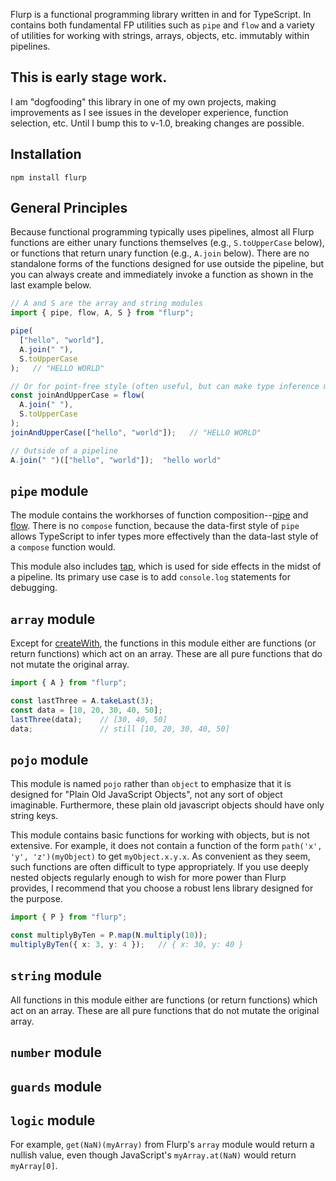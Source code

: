 Flurp is a functional programming library written in and for TypeScript. In contains both fundamental FP utilities such as `pipe` and `flow` and a variety of utilities for working with strings, arrays, objects, etc. immutably within pipelines.

## This is early stage work.

I am "dogfooding" this library in one of my own projects, making improvements as I see issues in the developer experience, function selection, etc. Until I bump this to v-1.0, breaking changes are possible. 

## Installation

```
npm install flurp
```

## General Principles

Because functional programming typically uses pipelines, almost all Flurp functions are either unary functions themselves (e.g., `S.toUpperCase` below), or functions that return unary function (e.g., `A.join` below). There are no standalone forms of the functions designed for use outside the pipeline, but you can always create and immediately invoke a function as shown in the last example below.

```ts
// A and S are the array and string modules
import { pipe, flow, A, S } from "flurp";  

pipe(
  ["hello", "world"],
  A.join(" "),
  S.toUpperCase
);   // "HELLO WORLD"

// Or for point-free style (often useful, but can make type inference more difficult)
const joinAndUpperCase = flow(
  A.join(" "),
  S.toUpperCase
);
joinAndUpperCase(["hello", "world"]);   // "HELLO WORLD"

// Outside of a pipeline
A.join(" ")(["hello", "world"]);  "hello world"
```

## `pipe` module

The module contains the workhorses of function composition--[pipe](https://harshbarger.github.io/flurp/functions/pipe.pipe.html) and [flow](https://harshbarger.github.io/flurp/functions/pipe.flow.html). There is no `compose` function, because the data-first style of `pipe` allows TypeScript to infer types more effectively than the data-last style of a `compose` function would.

This module also includes [tap](https://harshbarger.github.io/flurp/functions/pipe.tap.html), which is used for side effects in the midst of a pipeline. Its primary use case is to add `console.log` statements for debugging.

## `array` module

Except for [createWith](), the functions in this module either are functions (or return functions) which act on an array. These are all pure functions that do not mutate the original array.

```ts
import { A } from "flurp";

const lastThree = A.takeLast(3);
const data = [10, 20, 30, 40, 50];
lastThree(data);    // [30, 40, 50]
data;               // still [10, 20, 30, 40, 50]
```

## `pojo` module

This module is named `pojo` rather than `object` to emphasize that it is designed for "Plain Old JavaScript Objects", not any sort of object imaginable. Furthermore, these plain old javascript objects should have only string keys. 

This module contains basic functions for working with objects, but is not extensive. For example, it does not contain a function of the form `path('x', 'y', 'z')(myObject)` to get `myObject.x.y.x`. As convenient as they seem, such functions are often difficult to type appropriately. If you use deeply nested objects regularly enough to wish for more power than Flurp provides, I recommend that you choose a robust lens library designed for the purpose.

```ts
import { P } from "flurp";

const multiplyByTen = P.map(N.multiply(10));
multiplyByTen({ x: 3, y: 4 });   // { x: 30, y: 40 }
```

## `string` module

All functions in this module either are functions (or return functions) which act on an array. These are all pure functions that do not mutate the original array.

## `number` module

## `guards` module

## `logic` module

For example, `get(NaN)(myArray)` from Flurp's `array` module would return a nullish value, even though JavaScript's `myArray.at(NaN)` would return `myArray[0]`. 